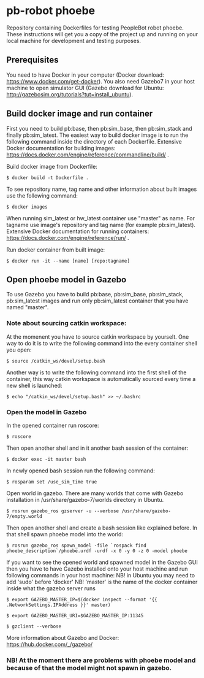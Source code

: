 # pb-robot phoebe

Repository containing Dockerfiles for testing PeopleBot robot phoebe. These instructions will get you a copy of the project up and running on your local machine for development and testing purposes.


## Prerequisites

You need to have Docker in your computer (Docker download: https://www.docker.com/get-docker).
You also need Gazebo7 in your host machine to open simulator GUI (Gazebo download for Ubuntu: http://gazebosim.org/tutorials?tut=install_ubuntu).


## Build docker image and run container 

First you need to build pb:base, then pb:sim_base, then pb:sim_stack and finally pb:sim_latest.
The easiest way to build docker image is to run the following command inside the directory of each Dockerfile. Extensive Docker documentation for building images: https://docs.docker.com/engine/reference/commandline/build/ .

Build docker image from Dockerfile:
```
$ docker build -t Dockerfile .
```

To see repository name, tag name and other information about built images use the following command:
```
$ docker images
```

When running sim_latest or hw_latest container use "master" as name. For tagname use image's repository and tag name (for example pb:sim_latest). Extensive Docker documentation for running containers: https://docs.docker.com/engine/reference/run/ .

Run docker container from built image:
```
$ docker run -it --name [name] [repo:tagname]
```


## Open phoebe model in Gazebo
To use Gazebo you have to build pb:base, pb:sim_base, pb:sim_stack, pb:sim_latest images and run only pb:sim_latest container that you have named "master".

### Note about sourcing catkin workspace:
At the momenent you have to source catkin workspace by yourselt. One way to do it is to write the following command into the every container shell you open:
```
$ source /catkin_ws/devel/setup.bash
```
Another way is to write the following command into the first shell of the container, this way catkin workspace is automatically sourced every time a new shell is launched:
```
$ echo "/catkin_ws/devel/setup.bash" >> ~/.bashrc
```

### Open the model in Gazebo

In the opened container run roscore:
```
$ roscore
```
Then open another shell and in it another bash session of the container:
```
$ docker exec -it master bash
```
In newly opened bash session run the following command:
```
$ rosparam set /use_sim_time true
```
Open world in gazebo. There are many worlds that come with Gazebo installation in /usr/share/gazebo-7/worlds directory in Ubuntu.
```
$ rosrun gazebo_ros gzserver -u --verbose /usr/share/gazebo-7/empty.world  
```
Then open another shell and create a bash session like explained before. In that shell spawn phoebe model into the world:
```
$ rosrun gazebo_ros spawn_model -file `rospack find phoebe_description`/phoebe.urdf -urdf -x 0 -y 0 -z 0 -model phoebe
```
If you want to see the opened world and spawned model in the Gazebo GUI then you have to have Gazebo installed onto your host machine and run following commands in your host machine:
NB! in Ubuntu you may need to add 'sudo' before 'docker'
NB! 'master' is the name of the docker container inside what the gazebo server runs
```
$ export GAZEBO_MASTER_IP=$(docker inspect --format '{{ .NetworkSettings.IPAddress }}' master)
```
```
$ export GAZEBO_MASTER_URI=$GAZEBO_MASTER_IP:11345
```
```
$ gzclient --verbose
```

More information about Gazebo and Docker: https://hub.docker.com/_/gazebo/

### NB! At the moment there are problems with phoebe model and because of that the model might not spawn in gazebo.
